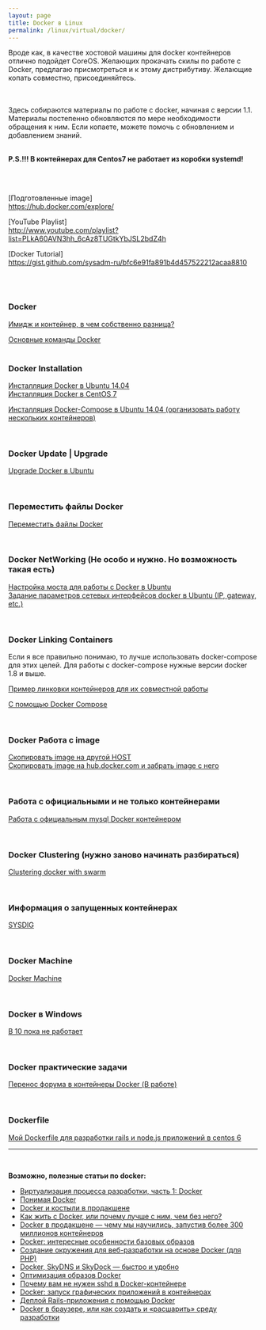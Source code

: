 ```yaml
---
layout: page
title: Docker в Linux
permalink: /linux/virtual/docker/
---
```


Вроде как, в качестве хостовой машины для docker контейнеров отлично подойдет CoreOS. Желающих прокачать скилы по работе с Docker, предлагаю присмотреться и к этому дистрибутиву. Желающие копать совместно, присоединяйтесь.


<br/><br/>
Здесь собираются материалы по работе с docker, начиная с версии 1.1. Материалы постепенно обновляются по мере необходимости обращения к ним.
Если копаете, можете помочь с обновлением и добавлением знаний.
<br/><br/>

<strong>P.S.!!! В контейнерах для Centos7 не работает из коробки systemd!</strong>

<br/><br/>

[Подготовленные image]  
https://hub.docker.com/explore/


[YouTube Playlist]  
http://www.youtube.com/playlist?list=PLkA60AVN3hh_6cAz8TUGtkYbJSL2bdZ4h


[Docker Tutorial]  
https://gist.github.com/sysadm-ru/bfc6e91fa891b4d457522212acaa8810

<br/><br/>


### Docker

[Имидж и контейнер, в чем собственно разница?](/linux/virtual/docker/basics/images-and-containers/)  

[Основные команды Docker](/linux/virtual/docker/basics/basic-commands/)  
<br/>

### Docker Installation


[Инсталляция Docker в Ubuntu 14.04](/linux/virtual/docker/basics/installing-docker-on-ubuntu/)  
[Инсталляция Docker в CentOS 7](/linux/virtual/docker/basics/installing-docker-on-centos/)  

[Инсталляция Docker-Compose в Ubuntu 14.04 (организовать работу нескольких контейнеров)](/linux/virtual/docker/basics/installing-docker-compose-on-ubuntu/)  



<br/>

### Docker Update | Upgrade

[Upgrade Docker в Ubuntu](/linux/virtual/docker/basics/upgrade-docker-on-ubuntu/)  


<br/>

### Переместить файлы Docker


[Переместить файлы Docker](/linux/virtual/docker/basics/move-docker-files/)  


<br/>

### Docker NetWorking (Не особо и нужно. Но возможность такая есть)

[Настройка моста для работы с Docker в Ubuntu](/linux/virtual/docker/networking/ubuntu-bridge/)  
[Задание параметров сетевых интерфейсов docker в Ubuntu (IP, gateway, etc.)](/linux/virtual/docker/networking/ubuntu-bridge/bridge-my-version/)  


<br/>

### Docker Linking Containers


Если я все правильно понимаю, то лучше использовать docker-compose для этих целей.
Для работы с docker-compose нужные версии docker 1.8 и выше.


[Пример линковки контейнеров для их совместной работы](/linux/virtual/docker/linking-containers/manual-linking/)  

[С помощью Docker Compose](/linux/virtual/docker/linking-containers/docker-compose/)



<br/>

### Docker Работа с image

[Скопировать image на другой HOST](/linux/virtual/docker/basics/copying-images-to-other-hosts/)  
[Скопировать image на hub.docker.com и забрать image с него](/linux/virtual/docker/basics/push-and-pull-docker-image-to-hub/)  


<br/>

### Работа с официальными и не только контейнерами

[Работа с официальным mysql Docker контейнером](/linux/virtual/docker/official/containers/mysql/)  


<br/>

### Docker Clustering (нужно заново начинать разбираться)

[Clustering docker with swarm](/linux/virtual/docker/swarm/)  


<br/>

### Информация о запущенных контейнерах

[SYSDIG](/linux/virtual/docker/sysdig/)  


<br/>

### Docker Machine

[Docker Machine](/linux/virtual/docker/machine/)  

<br/>

### Docker в Windows

[В 10 пока не работает](/windows/virtual/docker/)


<br/>

### Docker практические задачи

[Перенос форума в контейнеры Docker (В работе)](/linux/virtual/docker/odba/)

<br/>

### Dockerfile

[Мой Dockerfile для разработки rails и node.js приложений в centos 6](/linux/virtual/docker/dockerfile/)  


___

<br/>

**Возможно, полезные статьи по docker:**


<ul>

<li><a href="http://dou.ua/lenta/articles/docker/" rel="nofollow">Виртуализация процесса разработки, часть 1: Docker</a></li>

<li><a href="http://habrahabr.ru/post/253877/" rel="nofollow">Понимая Docker</a></li>
<li><a href="http://habrahabr.ru/post/253999/" rel="nofollow">Docker и костыли в продакшене</a></li>
<li><a href="http://habrahabr.ru/post/250469/" rel="nofollow">Как жить с Docker, или почему лучше с ним, чем без него?</a></li>
<li><a href="http://habrahabr.ru/post/247969/" rel="nofollow">Docker в продакшене — чему мы научились, запустив более 300 миллионов контейнеров</a></li>
<li><a href="http://habrahabr.ru/post/247903/" rel="nofollow">Docker: интересные особенности базовых образов</a></li>


<li><a href="http://habrahabr.ru/post/247547/" rel="nofollow">Создание окружения для веб-разработки на основе Docker (для PHP)</a></li>
<li><a href="http://habrahabr.ru/post/246933/" rel="nofollow">Docker, SkyDNS и SkyDock — быстро и удобно</a></li>
<li><a href="http://habrahabr.ru/post/234829/" rel="nofollow">Оптимизация образов Docker</a></li>
<li><a href="http://habrahabr.ru/company/infopulse/blog/237737/" rel="nofollow">Почему вам не нужен sshd в Docker-контейнере</a></li>
<li><a href="http://habrahabr.ru/post/240509/" rel="nofollow">Docker: запуск графических приложений в контейнерах</a></li>
<li><a href="http://habrahabr.ru/post/238069/" rel="nofollow">Деплой Rails-приложения с помощью Docker</a></li>
<li><a href="http://habrahabr.ru/post/243953/" rel="nofollow">Docker в браузере, или как создать и «расшарить» среду разработки</a></li>
</ul>
